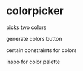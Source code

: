 # colorpicker
picks two colors

generate colors button

certain constraints for colors

inspo for color palette
